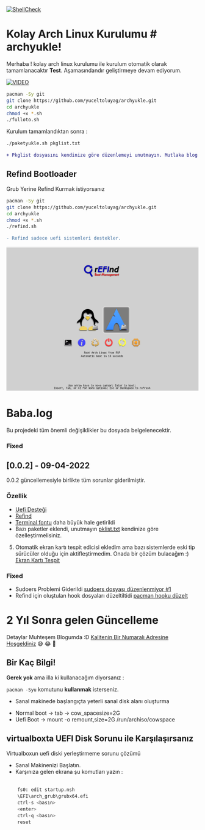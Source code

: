 [![ShellCheck](https://github.com/yuceltoluyag/archyukle/actions/workflows/shellcheck.yml/badge.svg)](https://github.com/yuceltoluyag/archyukle/actions/workflows/shellcheck.yml)

 # Kolay Arch Linux Kurulumu # archyukle!

Merhaba ! kolay arch linux kurulumu ile kurulum otomatik olarak tamamlanacaktır **Test**. Aşamasındandır geliştirmeye devam ediyorum.

[![VIDEO](https://i.ytimg.com/vi/wqs69m9ZDjo/hqdefault.jpg)](https://youtu.be/wqs69m9ZDjo)

```bash
pacman -Sy git
git clone https://github.com/yuceltoluyag/archyukle.git
cd archyukle
chmod +x *.sh
./fulloto.sh
```

Kurulum tamamlandıktan sonra :

```bash
./paketyukle.sh pkglist.txt
```

```diff
+ Pkglist dosyasını kendinize göre düzenlemeyi unutmayın. Mutlaka blog yazımı okuyunuz.
```

## Refind Bootloader

Grub Yerine Refind Kurmak istiyorsanız

```bash
pacman -Sy git
git clone https://github.com/yuceltoluyag/archyukle.git
cd archyukle
chmod +x *.sh
./refind.sh
```

```diff
- Refind sadece uefi sistemleri destekler.
```

![Refind](refind.png "The rEFInd Boot Manager")


# Baba.log
Bu projedeki tüm önemli değişiklikler bu dosyada belgelenecektir.

### Fixed
 
## [0.0.2] - 09-04-2022
  
0.0.2 güncellemesiyle birlikte tüm sorunlar giderilmiştir. 
 
### Özellik
* [Uefi Desteği](https://github.com/yuceltoluyag/archyukle/blob/master/fulloto.sh#L245)
* [Refind](https://github.com/yuceltoluyag/archyukle/blob/master/refind.sh) 
* [Terminal fontu](https://github.com/yuceltoluyag/archyukle/blob/master/fulloto.sh#L5) daha büyük hale getirildi
* Bazı paketler eklendi, unutmayın [pklist.txt](https://github.com/yuceltoluyag/archyukle/blob/master/pkglist.txt) kendinize göre özelleştirmelisiniz.
5. Otomatik ekran kartı tespit edicisi ekledim ama bazı sistemlerde eski tip sürücüler olduğu için aktifleştirmedim.  Onada bir çözüm bulacağım :)  [Ekran Kartı Tespit](https://github.com/yuceltoluyag/archyukle/blob/96db8592d840f0ad4c0cfcc709952602f377f52b/paketyukle.sh#L103)
 
 
### Fixed
 * Sudoers Problemi Giderildi [sudoers dosyası düzenlenmiyor  #1](https://github.com/yuceltoluyag/archyukle/issues/1)
 * Refind için oluştulan hook dosyaları düzeltiltidi [pacman hooku düzelt](https://github.com/yuceltoluyag/archyukle/issues/4)
 



# 2 Yıl Sonra gelen Güncelleme

Detaylar Muhteşem Blogumda :D [Kalitenin Bir Numaralı Adresine Hoşgeldiniz](https://yuceltoluyag.github.io/) 😅 😂 🤣

## Bir Kaç Bilgi!

**Gerek yok** ama illa ki kullanacağım diyorsanız :

`pacman -Syu` komutunu **kullanmak** isterseniz.

- Sanal makinede başlangıçta yeterli sanal disk alanı oluşturma

* Normal boot -> tab -> cow_spacesize=2G
* Uefi Boot -> mount -o remount,size=2G /run/archiso/cowspace

## virtualboxta UEFI Disk Sorunu ile Karşılaşırsanız

Virtualboxun uefi diski yerleştirmeme sorunu çözümü

- Sanal Makinenizi Başlatın.
- Karşınıza gelen ekrana şu komutları yazın :

```bash

    fs0: edit startup.nsh
    \EFI\arch_grub\grubx64.efi
    ctrl-s <basın>
    <enter>
    ctrl-q <basın>
    reset
```
